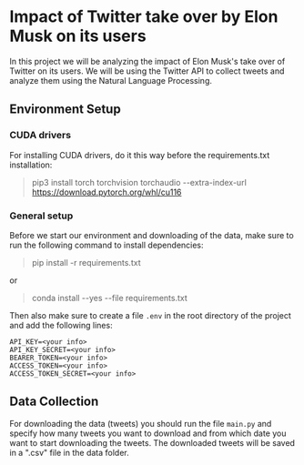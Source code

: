 # Impact of Twitter take over by Elon Musk on its users

In this project we will be analyzing the impact of Elon Musk's take over of Twitter on its users. 
We will be using the Twitter API to collect tweets and analyze them using the Natural Language Processing. 

## Environment Setup

### CUDA drivers
For installing CUDA drivers, do it this way before the requirements.txt installation:
> pip3 install torch torchvision torchaudio --extra-index-url https://download.pytorch.org/whl/cu116

### General setup
Before we start our environment and downloading of the data, make sure to run the following command to install 
dependencies:
> pip install -r requirements.txt    
 
or 
> conda install --yes --file requirements.txt


Then also make sure to create a file `.env` in the root directory of the project and add the following lines:
```
API_KEY=<your info>
API_KEY_SECRET=<your info>
BEARER_TOKEN=<your info>
ACCESS_TOKEN=<your info>
ACCESS_TOKEN_SECRET=<your info>
```


## Data Collection
For downloading the data (tweets) you should run the file `main.py` and specify how many tweets you want to download and 
from which date you want to start downloading the tweets. The downloaded tweets will be saved in a ".csv" file in the 
data folder.